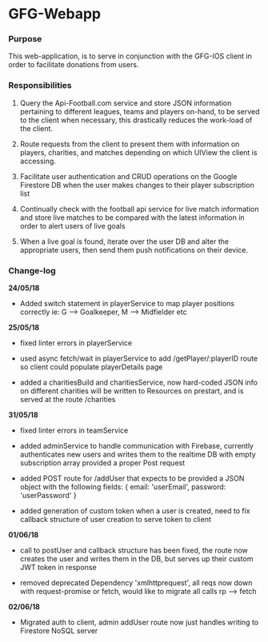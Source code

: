 # GFG-Webapp

### Purpose

This web-application, is to serve in conjunction with the GFG-IOS client in order to facilitate donations from users.


### Responsibilities

1. Query the Api-Football.com service and store JSON information pertaining to different leagues, teams and players on-hand, to be served to the client when necessary, this drastically
reduces the work-load of the client.

2. Route requests from the client to present them with information on players, charities, and matches depending  on which UIView the client is accessing.

3. Facilitate user authentication and CRUD operations on the Google Firestore DB when the user makes changes to their player subscription list

4. Continually check with the football api service for live match information and store live matches to be compared with the latest information in order to alert users of live goals

5. When a live goal is found, iterate over the user DB and alter the appropriate users, then send them push notifications on their device.


### Change-log

__24/05/18__

- Added switch statement in playerService to map player positions correctly ie: G --> Goalkeeper, M --> Midfielder etc

__25/05/18__

- fixed linter errors in playerService

- used async fetch/wait in playerService to add /getPlayer/:playerID route so client could populate playerDetails page

- added a charitiesBuild and charitiesService, now hard-coded JSON info on different charities will be written to Resources on prestart, and is served at the route /charities

__31/05/18__

- fixed linter errors in teamService

- added adminService to handle communication with Firebase, currently authenticates new users and writes them to the realtime DB with empty subscription array provided a proper Post request

- added POST route for /addUser that expects to be provided a JSON object with the following fields:
              {
                email: 'userEmail',
                password: 'userPassword'
              }

- added generation of custom token when a user is created, need to fix callback structure of user creation to serve token to client

__01/06/18__

- call to postUser and callback structure has been fixed, the route now creates the user and writes them in the DB, but serves up their custom JWT token in response

- removed deprecated Dependency 'xmlhttprequest', all reqs now down with request-promise or fetch, would like to migrate all calls rp --> fetch

__02/06/18__

- Migrated auth to client, admin addUser route now just handles writing to Firestore NoSQL server
